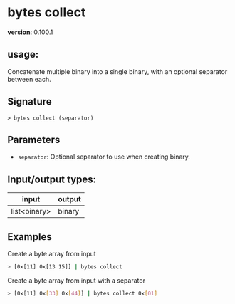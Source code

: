 # bytes collect

**version**: 0.100.1

## **usage**:

Concatenate multiple binary into a single binary, with an optional separator between each.

## Signature

`> bytes collect (separator)`

## Parameters

- `separator`: Optional separator to use when creating binary.

## Input/output types:

| input          | output |
| -------------- | ------ |
| list\<binary\> | binary |

## Examples

Create a byte array from input

```bash
> [0x[11] 0x[13 15]] | bytes collect
```

Create a byte array from input with a separator

```bash
> [0x[11] 0x[33] 0x[44]] | bytes collect 0x[01]
```
